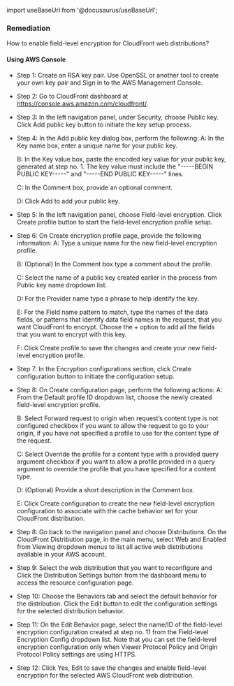 import useBaseUrl from '@docusaurus/useBaseUrl';

### Remediation
How to enable field-level encryption for CloudFront web distributions?

#### Using AWS Console

- Step 1: Create an RSA key pair. Use OpenSSL or another tool to create your own key pair and Sign in to the AWS Management Console.

- Step 2: Go to CloudFront dashboard at https://console.aws.amazon.com/cloudfront/.

- Step 3: In the left navigation panel, under Security, choose Public key. Click Add public key button to initiate the key setup process.

- Step 4: In the Add public key dialog box, perform the following:
	 A: In the Key name box, enter a unique name for your public key.
	
     B: In the Key value box, paste the encoded key value for your public key, generated at step no. 1. The key value must include the "-----BEGIN PUBLIC KEY-----" and "-----END PUBLIC KEY-----" lines.
	
     C: In the Comment box, provide an optional comment.
	
     D: Click Add to add your public key.

- Step 5: In the left navigation panel, choose Field-level encryption. Click Create profile button to start the field-level encryption profile setup.

- Step 6: On Create encryption profile page, provide the following information:
	 A: Type a unique name for the new field-level encryption profile.
	
     B: (Optional) In the Comment box type a comment about the profile.
	
     C: Select the name of a public key created earlier in the process from Public key name dropdown list.
	
     D: For the Provider name type a phrase to help identify the key.
	
     E: For the Field name pattern to match, type the names of the data fields, or patterns that identify data field names in the request, that you want CloudFront to encrypt. Choose the + option to add all the fields that you want to encrypt with this key.
	
     F: Click Create profile to save the changes and create your new field-level encryption profile.

- Step 7: In the Encryption configurations section, click Create configuration button to initiate the configuration setup.

- Step 8: On Create configuration page, perform the following actions:
	 A: From the Default profile ID dropdown list, choose the newly created field-level encryption profile.
	
     B: Select Forward request to origin when request’s content type is not configured checkbox if you want to allow the request to go to your origin, if you have not specified a profile to use for the content type of the request.
	
     C: Select Override the profile for a content type with a provided query argument checkbox if you want to allow a profile provided in a query argument to override the profile that you have specified for a content type.
	
     D: (Optional) Provide a short description in the Comment box.
	
     E: Click Create configuration to create the new field-level encryption configuration to associate with the cache behavior set for your CloudFront distribution.

- Step 8: Go back to the navigation panel and choose Distributions. On the CloudFront Distribution page, in the main menu, select Web and Enabled from Viewing dropdown menus to list all active web distributions available in your AWS account.

- Step 9: Select the web distribution that you want to reconfigure and Click the Distribution Settings button from the dashboard menu to access the resource configuration page.

- Step 10: Choose the Behaviors tab and select the default behavior for the distribution. Click the Edit button to edit the configuration settings for the selected distribution behavior.

- Step 11: On the Edit Behavior page, select the name/ID of the field-level encryption configuration created at step no. 11 from the Field-level Encryption Config dropdown list. Note that you can set the field-level encryption configuration only when Viewer Protocol Policy and Origin Protocol Policy settings are using HTTPS.

- Step 12: Click Yes, Edit to save the changes and enable field-level encryption for the selected AWS CloudFront web distribution.